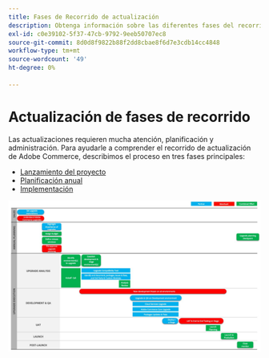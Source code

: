 ```yaml
---
title: Fases de Recorrido de actualización
description: Obtenga información sobre las diferentes fases del recorrido de actualización para proyectos de Adobe Commerce.
exl-id: c0e39102-5f37-47cb-9792-9eeb50707ec8
source-git-commit: 8d0d8f9822b88f2dd8cbae8f6d7e3cdb14cc4848
workflow-type: tm+mt
source-wordcount: '49'
ht-degree: 0%

---
```


# Actualización de fases de recorrido

Las actualizaciones requieren mucha atención, planificación y administración. Para ayudarle a comprender el recorrido de actualización de Adobe Commerce, describimos el proceso en tres fases principales:

- [Lanzamiento del proyecto](project-launch.md)
- [Planificación anual](annual-planning.md)
- [Implementación](implementation.md)

![](../../assets/upgrade-guide/upgrade-journey-phases.svg)
